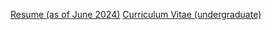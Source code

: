 
[Resume (as of June 2024)](http://ChirayuSalgarkar.github.io/files/CSalgarkarResume.pdf)
[Curriculum Vitae (undergraduate)](http://ChirayuSalgarkar.github.io/files/CSalgarkarCVUndergrad.pdf)

